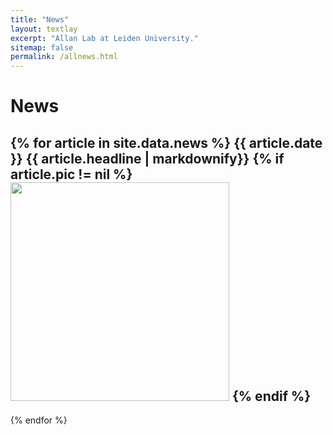 ```yaml
---
title: "News"
layout: textlay
excerpt: "Allan Lab at Leiden University."
sitemap: false
permalink: /allnews.html
---
```


# News

{% for article in site.data.news %}
{{ article.date }}
{{ article.headline | markdownify}}
{% if article.pic != nil %}
<img src="images/news/{{ article.pic }}" width=350 >
{% endif %}
----
{% endfor %}

